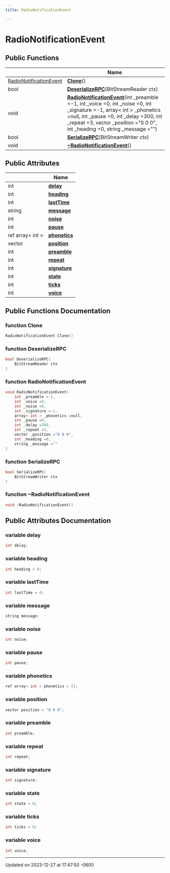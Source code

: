 ```yaml
---
title: RadioNotificationEvent

---
```


# RadioNotificationEvent





## Public Functions

|                | Name           |
| -------------- | -------------- |
| [RadioNotificationEvent](class_radio_notification_event.md) | **[Clone](class_radio_notification_event.md#function-clone)**() |
| bool | **[DeserializeRPC](class_radio_notification_event.md#function-deserializerpc)**(BitStreamReader ctx) |
| void | **[RadioNotificationEvent](class_radio_notification_event.md#function-radionotificationevent)**(int _preamble =-1, int _voice =0, int _noise =0, int _signature =-1, array< int > _phonetics =null, int _pause =0, int _delay =300, int _repeat =3, vector _position ="0 0 0", int _heading =0, string _message ="") |
| bool | **[SerializeRPC](class_radio_notification_event.md#function-serializerpc)**(BitStreamWriter ctx) |
| void | **[~RadioNotificationEvent](class_radio_notification_event.md#function-~radionotificationevent)**() |

## Public Attributes

|                | Name           |
| -------------- | -------------- |
| int | **[delay](class_radio_notification_event.md#variable-delay)**  |
| int | **[heading](class_radio_notification_event.md#variable-heading)**  |
| int | **[lastTime](class_radio_notification_event.md#variable-lasttime)**  |
| string | **[message](class_radio_notification_event.md#variable-message)**  |
| int | **[noise](class_radio_notification_event.md#variable-noise)**  |
| int | **[pause](class_radio_notification_event.md#variable-pause)**  |
| ref array< int > | **[phonetics](class_radio_notification_event.md#variable-phonetics)**  |
| vector | **[position](class_radio_notification_event.md#variable-position)**  |
| int | **[preamble](class_radio_notification_event.md#variable-preamble)**  |
| int | **[repeat](class_radio_notification_event.md#variable-repeat)**  |
| int | **[signature](class_radio_notification_event.md#variable-signature)**  |
| int | **[state](class_radio_notification_event.md#variable-state)**  |
| int | **[ticks](class_radio_notification_event.md#variable-ticks)**  |
| int | **[voice](class_radio_notification_event.md#variable-voice)**  |

## Public Functions Documentation

### function Clone

```cpp
RadioNotificationEvent Clone()
```


### function DeserializeRPC

```cpp
bool DeserializeRPC(
    BitStreamReader ctx
)
```


### function RadioNotificationEvent

```cpp
void RadioNotificationEvent(
    int _preamble =-1,
    int _voice =0,
    int _noise =0,
    int _signature =-1,
    array< int > _phonetics =null,
    int _pause =0,
    int _delay =300,
    int _repeat =3,
    vector _position ="0 0 0",
    int _heading =0,
    string _message =""
)
```


### function SerializeRPC

```cpp
bool SerializeRPC(
    BitStreamWriter ctx
)
```


### function ~RadioNotificationEvent

```cpp
void ~RadioNotificationEvent()
```


## Public Attributes Documentation

### variable delay

```cpp
int delay;
```


### variable heading

```cpp
int heading = 0;
```


### variable lastTime

```cpp
int lastTime = 0;
```


### variable message

```cpp
string message;
```


### variable noise

```cpp
int noise;
```


### variable pause

```cpp
int pause;
```


### variable phonetics

```cpp
ref array< int > phonetics = {};
```


### variable position

```cpp
vector position = "0 0 0";
```


### variable preamble

```cpp
int preamble;
```


### variable repeat

```cpp
int repeat;
```


### variable signature

```cpp
int signature;
```


### variable state

```cpp
int state = 0;
```


### variable ticks

```cpp
int ticks = 0;
```


### variable voice

```cpp
int voice;
```


-------------------------------

Updated on 2023-12-27 at 17:47:50 -0600